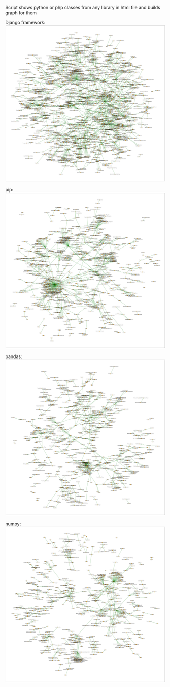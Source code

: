 Script shows python or php classes from any library in html file and builds graph for them
 
Django framework:
![Django framework](https://github.com/ksn38/graph_for_classes/blob/main/gallery/Django.jpg)
 
pip:
![pip](https://github.com/ksn38/graph_for_classes/blob/main/gallery/pip.jpg)
 
pandas:
![pandas](https://github.com/ksn38/graph_for_classes/blob/main/gallery/pandas.jpg)
 
numpy:
![numpy](https://github.com/ksn38/graph_for_classes/blob/main/gallery/numpy.jpg)
